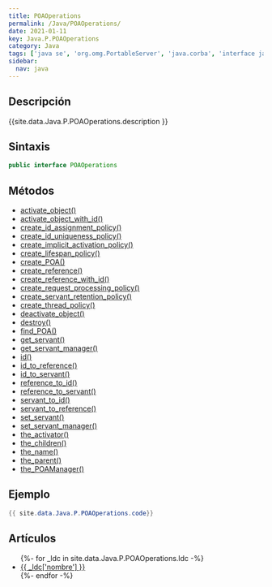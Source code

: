 ```yaml
---
title: POAOperations
permalink: /Java/POAOperations/
date: 2021-01-11
key: Java.P.POAOperations
category: Java
tags: ['java se', 'org.omg.PortableServer', 'java.corba', 'interface java', 'Java 1.0']
sidebar: 
  nav: java
---
```


## Descripción
{{site.data.Java.P.POAOperations.description }}

## Sintaxis
~~~java
public interface POAOperations
~~~

## Métodos
* [activate_object()](/Java/POAOperations/activate_object)
* [activate_object_with_id()](/Java/POAOperations/activate_object_with_id)
* [create_id_assignment_policy()](/Java/POAOperations/create_id_assignment_policy)
* [create_id_uniqueness_policy()](/Java/POAOperations/create_id_uniqueness_policy)
* [create_implicit_activation_policy()](/Java/POAOperations/create_implicit_activation_policy)
* [create_lifespan_policy()](/Java/POAOperations/create_lifespan_policy)
* [create_POA()](/Java/POAOperations/create_POA)
* [create_reference()](/Java/POAOperations/create_reference)
* [create_reference_with_id()](/Java/POAOperations/create_reference_with_id)
* [create_request_processing_policy()](/Java/POAOperations/create_request_processing_policy)
* [create_servant_retention_policy()](/Java/POAOperations/create_servant_retention_policy)
* [create_thread_policy()](/Java/POAOperations/create_thread_policy)
* [deactivate_object()](/Java/POAOperations/deactivate_object)
* [destroy()](/Java/POAOperations/destroy)
* [find_POA()](/Java/POAOperations/find_POA)
* [get_servant()](/Java/POAOperations/get_servant)
* [get_servant_manager()](/Java/POAOperations/get_servant_manager)
* [id()](/Java/POAOperations/id)
* [id_to_reference()](/Java/POAOperations/id_to_reference)
* [id_to_servant()](/Java/POAOperations/id_to_servant)
* [reference_to_id()](/Java/POAOperations/reference_to_id)
* [reference_to_servant()](/Java/POAOperations/reference_to_servant)
* [servant_to_id()](/Java/POAOperations/servant_to_id)
* [servant_to_reference()](/Java/POAOperations/servant_to_reference)
* [set_servant()](/Java/POAOperations/set_servant)
* [set_servant_manager()](/Java/POAOperations/set_servant_manager)
* [the_activator()](/Java/POAOperations/the_activator)
* [the_children()](/Java/POAOperations/the_children)
* [the_name()](/Java/POAOperations/the_name)
* [the_parent()](/Java/POAOperations/the_parent)
* [the_POAManager()](/Java/POAOperations/the_POAManager)

## Ejemplo
~~~java
{{ site.data.Java.P.POAOperations.code}}
~~~

## Artículos
<ul>
{%- for _ldc in site.data.Java.P.POAOperations.ldc -%}
   <li>
       <a href="{{_ldc['url'] }}">{{ _ldc['nombre'] }}</a>
   </li>
{%- endfor -%}
</ul>
